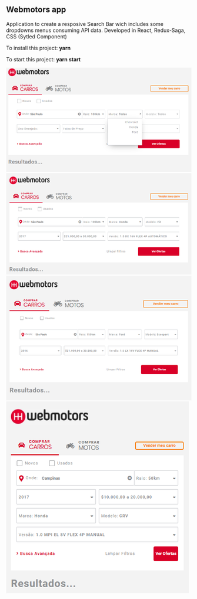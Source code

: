 ## Webmotors app
Application to create a resposive Search Bar wich includes some dropdowns menus consuming API data.
Developed in React, Redux-Saga, CSS (Sytled Component)

To install this project:
**yarn**

To start this project:
**yarn start**


![wmotors](https://github.com/atelesjr/wmotors/blob/master/public/img/01.PNG)
![wmotors](https://github.com/atelesjr/wmotors/blob/master/public/img/02.PNG)
![wmotors](https://github.com/atelesjr/wmotors/blob/master/public/img/03.PNG)
![wmotors](https://github.com/atelesjr/wmotors/blob/master/public/img/04.PNG)

